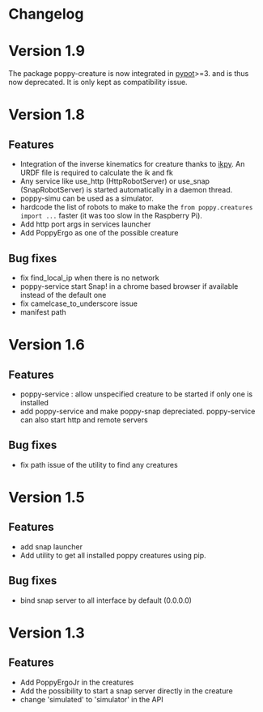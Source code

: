 #  Changelog

# Version 1.9

The package poppy-creature is now integrated in [pypot](https://github.com/poppy-project/pypot)>=3. and is thus now deprecated. It is only kept as compatibility issue.

# Version 1.8
## Features
* Integration of the inverse kinematics for creature thanks to [ikpy](https://github.com/Phylliade/ikpy). An URDF file is required to calculate the ik and fk
* Any service like use_http (HttpRobotServer) or use_snap (SnapRobotServer) is started automatically in a daemon thread.
* poppy-simu can be used as a simulator.
* hardcode the list of robots to make to make the `from poppy.creatures import ...` faster (it was too slow in the Raspberry Pi).
* Add http port args in services launcher
* Add PoppyErgo as one of the possible creature

## Bug fixes
* fix find_local_ip when there is no network
* poppy-service start Snap! in a chrome based browser if available instead of the default one
* fix camelcase_to_underscore issue
* manifest path

# Version 1.6
## Features
* poppy-service : allow unspecified creature to be started if only one is installed
* add poppy-service and make poppy-snap depreciated. poppy-service can also start http and remote servers

## Bug fixes
* fix path issue of the utility to find any creatures

# Version 1.5
## Features
* add snap launcher
* Add utility to get all installed poppy creatures using pip.

## Bug fixes
* bind snap server to all interface by default (0.0.0.0)


# Version 1.3
## Features
* Add PoppyErgoJr in the creatures
* Add the possibility to start a snap server directly in the creature
* change 'simulated' to 'simulator' in the API
